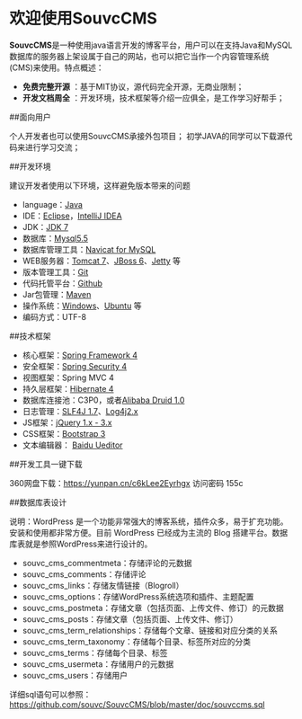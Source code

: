 # 欢迎使用SouvcCMS

**SouvcCMS**是一种使用java语言开发的博客平台，用户可以在支持Java和MySQL数据库的服务器上架设属于自己的网站，也可以把它当作一个内容管理系统(CMS)来使用。特点概述：
 
- **免费完整开源** ：基于MIT协议，源代码完全开源，无商业限制；
- **开发文档周全** ：开发环境，技术框架等介绍一应俱全，是工作学习好帮手；


##面向用户

个人开发者也可以使用SouvcCMS承接外包项目；
初学JAVA的同学可以下载源代码来进行学习交流；


##开发环境

建议开发者使用以下环境，这样避免版本带来的问题

* language：[Java](http://www.oracle.com/technetwork/java/index.html)
* IDE：[Eclipse](http://www.eclipse.org/)，[IntelliJ IDEA](http://www.jetbrains.com/idea/)
* JDK：[JDK 7](http://www.oracle.com/technetwork/cn/java/javase/downloads/jdk7-downloads-1880260.html)
* 数据库：[Mysql5.5](http://dev.mysql.com/downloads/)
* 数据库管理工具：[Navicat for MySQL](https://www.navicat.com/download/navicat-for-mysql)
* WEB服务器：[Tomcat 7](http://tomcat.apache.org/download-70.cgi)、[JBoss 6](http://jbossas.jboss.org/downloads)、[Jetty](https://github.com/eclipse/jetty.project) 等
* 版本管理工具：[Git](https://git-scm.com/download/)
* 代码托管平台：[Github](https://github.com/souvc/)
* Jar包管理：[Maven](http://maven.apache.org/)
* 操作系统：[Windows](https://www.microsoft.com/zh-cn/windows)、[Ubuntu](http://www.ubuntu.com/download) 等
* 编码方式：UTF-8



##技术框架

* 核心框架：[Spring Framework 4](http://projects.spring.io/spring-framework/)
* 安全框架：[Spring Security 4](http://projects.spring.io/spring-security/)
* 视图框架：Spring MVC 4
* 持久层框架：[Hibernate 4 ](http://hibernate.org/orm/)
* 数据库连接池：C3P0，或者[Alibaba Druid 1.0 ](https://github.com/alibaba/druid/)
* 日志管理：[SLF4J 1.7](http://www.slf4j.org/)、[Log4j2.x](http://logging.apache.org/log4j/2.x/)
* JS框架：[jQuery  1.x - 3.x ](https://jquery.com/)
* CSS框架：[Bootstrap 3](http://www.bootcss.com/)
* 文本编辑器： [Baidu Ueditor](http://ueditor.baidu.com/website/)


##开发工具一键下载


360网盘下载：https://yunpan.cn/c6kLee2Eyrhgx  访问密码 155c


##数据库表设计

说明：WordPress 是一个功能非常强大的博客系统，插件众多，易于扩充功能。安装和使用都非常方便。目前 WordPress 已经成为主流的 Blog 搭建平台。数据库表就是参照WordPress来进行设计的。

* souvc_cms_commentmeta：存储评论的元数据
* souvc_cms_comments：存储评论
* souvc_cms_links：存储友情链接（Blogroll）
* souvc_cms_options：存储WordPress系统选项和插件、主题配置
* souvc_cms_postmeta：存储文章（包括页面、上传文件、修订）的元数据
* souvc_cms_posts：存储文章（包括页面、上传文件、修订）
* souvc_cms_term_relationships：存储每个文章、链接和对应分类的关系
* souvc_cms_term_taxonomy：存储每个目录、标签所对应的分类
* souvc_cms_terms：存储每个目录、标签
* souvc_cms_usermeta：存储用户的元数据
* souvc_cms_users：存储用户

详细sql语句可以参照：https://github.com/souvc/SouvcCMS/blob/master/doc/souvccms.sql






